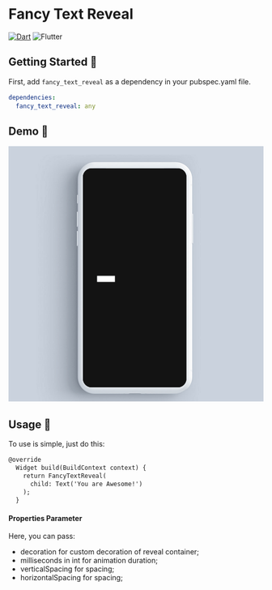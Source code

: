 # Fancy Text Reveal
[![Dart](https://img.shields.io/badge/Dart-0175C2?style=for-the-badge&logo=dart&logoColor=white)](https://pub.dev/packages/fancy_text_reveal)   ![Flutter](https://img.shields.io/badge/Flutter-02569B?style=for-the-badge&logo=flutter&logoColor=white)


## Getting Started 🎨

First, add `fancy_text_reveal` as a dependency in your pubspec.yaml file.

```yaml
dependencies:
  fancy_text_reveal: any
```


## Demo 👀
![Output sample](images/demo.gif)

## Usage 🎨
To use is simple, just do this:

    @override
      Widget build(BuildContext context) {
        return FancyTextReveal(
          child: Text('You are Awesome!')
        );
      }



#### Properties Parameter
Here, you can pass:
* decoration for custom decoration of reveal container;
* milliseconds in int for animation duration;
* verticalSpacing for spacing;
* horizontalSpacing for spacing;
